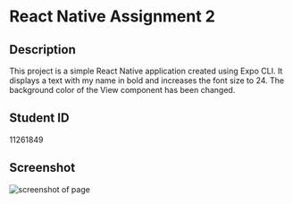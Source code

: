 # React Native Assignment 2

## Description
This project is a simple React Native application created using Expo CLI. It displays a text with my name in bold and increases the font size to 24. The background color of the View component has been changed.

## Student ID
11261849

## Screenshot
![screenshot of page ](shot-1.jpeg)
